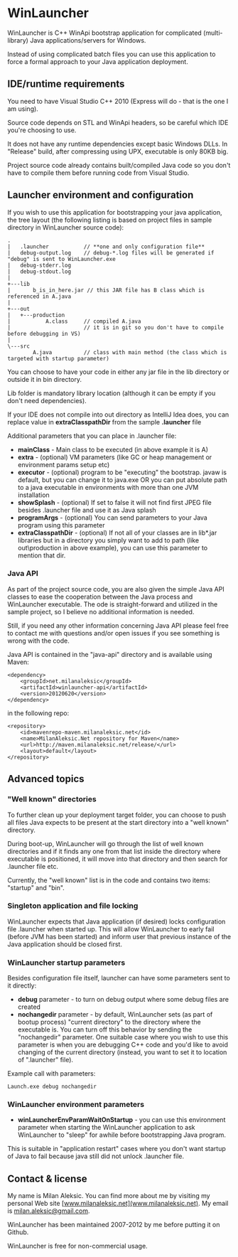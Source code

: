 WinLauncher
===========

WinLauncher is C++ WinApi bootstrap application for complicated (multi-library) Java applications/servers for Windows.

Instead of using complicated batch files you can use this application to force a formal approach to your 
Java application deployment.


IDE/runtime requirements
------------------------

You need to have Visual Studio C++ 2010 (Express will do - that is the one I am using).

Source code depends on STL and WinApi headers, so be careful which IDE you're choosing to use.

It does not have any runtime dependencies except basic Windows DLLs. In "Release" build, after compressing using UPX,
executable is only 80KB big.

Project source code already contains built/compiled Java code so you don't have to compile them before
running code from Visual Studio.


Launcher environment and configuration
--------------------------------------

If you wish to use this application for bootstrapping your java application, the tree layout (the following listing
is based on project files in sample directory in WinLauncher source code):


```
.
|   .launcher           // **one and only configuration file**
|   debug-output.log    // debug-*.log files will be generated if "debug" is sent to WinLauncher.exe
|   debug-stderr.log
|   debug-stdout.log
|
+---lib
|       b_is_in_here.jar // this JAR file has B class which is referenced in A.java
|
+---out
|   +---production
|           A.class     // compiled A.java 
|                       // it is in git so you don't have to compile before debugging in VS)
|
\---src
        A.java          // class with main method (the class which is targeted with startup parameter)
```

You can choose to have your code in either any jar file in the lib directory or outside it in bin directory.

Lib folder is mandatory library location (although it can be empty if you don't need dependencies).

If your IDE does not compile into out directory as IntelliJ Idea does, you can replace value in
**extraClasspathDir** from the sample **.launcher** file

Additional parameters that you can place in .launcher file:

- **mainClass** - Main class to be executed (in above example it is A)
- **extra** - (optional) VM parameters (like GC or heap management or environment params setup etc)
- **executor** - (optional) program to be "executing" the bootstrap. javaw is default, but you can change it to java.exe 
  OR you can put absolute path to a java executable in environments with more than one JVM installation
- **showSplash** - (optional) If set to false it will not find first JPEG file besides .launcher file 
and use it as Java splash
- **programArgs** - (optional) You can send parameters to your Java program using this parameter
- **extraClasspathDir** - (optional) If not all of your classes are in lib\*.jar libraries but in a directory you
simply want to add to path (like out\production in above example), you can use this parameter to mention that dir.


### Java API

As part of the project source code, you are also given the simple Java API classes to ease the cooperation between 
the Java process and WinLauncher executable. The ode is straight-forward and utilized in the sample project, so
I believe no additional information is needed. 

Still, if you need any other information concerning Java API please feel free to contact me with questions and/or
open issues if you see something is wrong with the code.

Java API is contained in the "java-api" directory and is available using Maven:

```
<dependency>
    <groupId>net.milanaleksic</groupId>
    <artifactId>winlauncher-api</artifactId>
    <version>20120620</version>
</dependency>
```

in the following repo:

```
<repository>
    <id>mavenrepo-maven.milanaleksic.net</id>
    <name>MilanAleksic.Net repository for Maven</name>
    <url>http://maven.milanaleksic.net/release/</url>
    <layout>default</layout>
</repository>
```

Advanced topics
---------------

### "Well known" directories

To further clean up your deployment target folder, you can choose to push all files Java expects to be 
present at the start directory into a "well known" directory.

During boot-up, WinLauncher will go through the list of well known directories and if it finds any one from that list
inside the directory where executable is positioned, it will move into that directory and then search for
.launcher file etc.

Currently, the "well known" list is in the code and contains two items: "startup" and "bin".


### Singleton application and file locking

WinLauncher expects that Java application (if desired) locks configuration file .launcher when started up.
This will allow WinLauncher to early fail (before JVM has been started) and inform user that previous instance
of the Java application should be closed first.

### WinLauncher startup parameters

Besides configuration file itself, launcher can have some parameters sent to it directly:

- **debug** parameter - to turn on debug output where some debug files are created
- **nochangedir** parameter - by default, WinLauncher sets (as part of bootup process)
"current directory" to the directory where the executable is. You can turn off this behavior by sending the
"nochangedir" parameter. One suitable case where you wish to use this parameter is when you are debugging C++ code 
and you'd like to avoid changing of the current directory (instead, you want to set it to location of ".launcher" file).

Example call with parameters:
```
Launch.exe debug nochangedir
```


### WinLauncher environment parameters

- **winLauncherEnvParamWaitOnStartup** - you can use this environment parameter when starting the WinLauncher
application to ask WinLauncher to "sleep" for awhile before bootstrapping Java program. 

This is suitable in "application restart" cases where you don't want startup of Java
to fail because java still did not unlock .launcher file.



Contact & license
-----------------

My name is Milan Aleksic. You can find more about me by visiting my personal Web site 
[www.milanaleksic.net](www.milanaleksic.net). 
My email is milan.aleksic@gmail.com. 

WinLauncher has been maintained 2007-2012 by me before putting it on Github.

WinLauncher is free for non-commercial usage.
